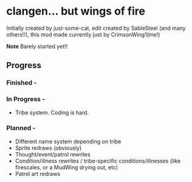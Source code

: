 # clangen... but wings of fire

Initially created by just-some-cat, edit created by SableSteel (and many others!!), this mod made currently just by CrimsonWing1(me!)

**Note**
Barely started yet!!

## Progress
### Finished -

### In Progress -
- Tribe system. Coding is hard.
  
### Planned -
- Different name system depending on tribe
- Sprite redraws (obviously)
- Thought/event/patrol rewrites
- Condition/illness rewrites / tribe-specific conditions/illnesses (like firescales, or a MudWing drying out, etc)
- Patrol art redraws
